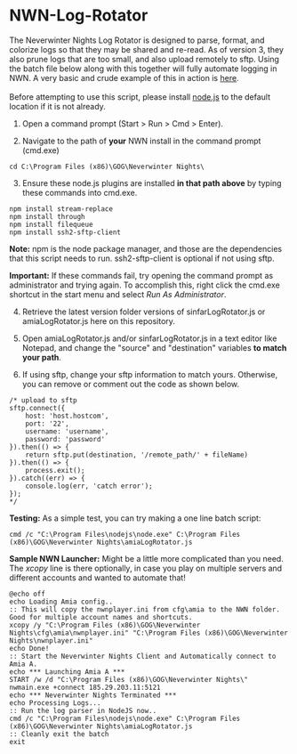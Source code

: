 # NWN-Log-Rotator
The Neverwinter Nights Log Rotator is designed to parse, format, and colorize logs so that they may be shared and re-read. As of version 3, they also prune logs that are too small, and also upload remotely to sftp. Using the batch file below along with this together will fully automate logging in NWN. A very basic and crude example of this in action is <a href="http://htmlpreview.github.io/?https://github.com/Mystique5022/NWN-Log-Rotator/blob/master/v2/NWNLog_2016_08_26_001006.html" target="_blank">here</a>.
<br />
<br />
Before attempting to use this script, please install <a href="https://nodejs.org/en/">node.js</a> to the default location if it is not already. <br />

1) Open a command prompt (Start > Run > Cmd > Enter).

2) Navigate to the path of **your** NWN install in the command prompt (cmd.exe)
```
cd C:\Program Files (x86)\GOG\Neverwinter Nights\
```

3) Ensure these node.js plugins are installed **in that path above** by typing these commands into cmd.exe.

```
npm install stream-replace
npm install through
npm install filequeue
npm install ssh2-sftp-client 
```

**Note:** npm is the node package manager, and those are the dependencies that this script needs to run. ssh2-sftp-client is optional if not using sftp.

**Important:** If these commands fail, try opening the command prompt as administrator and trying again. To accomplish this, right click the cmd.exe shortcut in the start menu and select *Run As Administrator*.

4) Retrieve the latest version folder versions of sinfarLogRotator.js or amiaLogRotator.js here on this repository.

5) Open amiaLogRotator.js and/or sinfarLogRotator.js in a text editor like Notepad, and change the "source" and "destination" variables **to match your path**.

6) If using sftp, change your sftp information to match yours. Otherwise, you can remove or comment out the code as shown below.
```
/* upload to sftp 
sftp.connect({
	host: 'host.hostcom',
	port: '22',
	username: 'username',
	password: 'password'
}).then(() => {
	return sftp.put(destination, '/remote_path/' + fileName)
}).then(() => {
	process.exit();	
}).catch((err) => {
	console.log(err, 'catch error');
});
*/
```

**Testing:** As a simple test, you can try making a one line batch script:
```batch
cmd /c "C:\Program Files\nodejs\node.exe" C:\Program Files (x86)\GOG\Neverwinter Nights\amiaLogRotator.js
```

**Sample NWN Launcher:** Might be a little more complicated than you need. The *xcopy* line is there optionally, in case you play on multiple servers and different accounts and wanted to automate that!
```batch
@echo off
echo Loading Amia config..
:: This will copy the nwnplayer.ini from cfg\amia to the NWN folder. Good for multiple account names and shortcuts.
xcopy /y "C:\Program Files (x86)\GOG\Neverwinter Nights\cfg\amia\nwnplayer.ini" "C:\Program Files (x86)\GOG\Neverwinter Nights\nwnplayer.ini"
echo Done!
:: Start the Neverwinter Nights Client and Automatically connect to Amia A.
echo *** Launching Amia A ***
START /w /d "C:\Program Files (x86)\GOG\Neverwinter Nights\" nwmain.exe +connect 185.29.203.11:5121
echo *** Neverwinter Nights Terminated ***
echo Processing Logs...
:: Run the log parser in NodeJS now..
cmd /c "C:\Program Files\nodejs\node.exe" C:\Program Files (x86)\GOG\Neverwinter Nights\amiaLogRotator.js
:: Cleanly exit the batch
exit
```